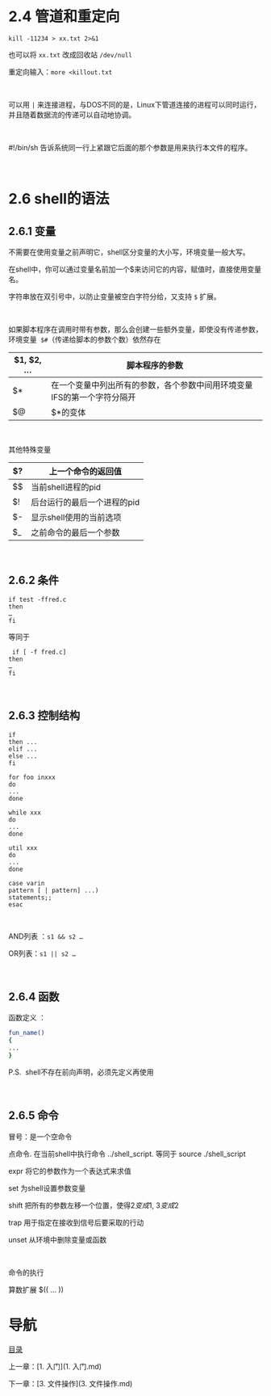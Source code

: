 # 2.4 管道和重定向

` kill -11234 > xx.txt 2>&1 `

也可以将 `xx.txt` 改成回收站 `/dev/null`


重定向输入：` more <killout.txt `

 

可以用 `|` 来连接进程，与DOS不同的是，Linux下管道连接的进程可以同时运行，并且随着数据流的传递可以自动地协调。

 

\#!/bin/sh 告诉系统同一行上紧跟它后面的那个参数是用来执行本文件的程序。

 

# 2.6 shell的语法

## 2.6.1 变量

不需要在使用变量之前声明它，shell区分变量的大小写，环境变量一般大写。

在shell中，你可以通过变量名前加一个$来访问它的内容，赋值时，直接使用变量名。

字符串放在双引号中，以防止变量被空白字符分给，又支持 `$` 扩展。

 

如果脚本程序在调用时带有参数，那么会创建一些额外变量，即使没有传递参数，环境变量  `$#`（传递给脚本的参数个数）依然存在

| $1, $2,  … | 脚本程序的参数                               |
| ---------- | ------------------------------------- |
| $*         | 在一个变量中列出所有的参数，各个参数中间用环境变量IFS的第一个字符分隔开 |
| $@         | $*的变体                                 |

 

其他特殊变量

| $?   | 上一个命令的返回值       |
| ---- | --------------- |
| $$   | 当前shell进程的pid   |
| $!   | 后台运行的最后一个进程的pid |
| $-   | 显示shell使用的当前选项  |
| $_   | 之前命令的最后一个参数     |

 

## 2.6.2 条件

```shell
if test -ffred.c
then
…
fi

```

等同于

```shell
 if [ -f fred.c]
then 
…
fi
```



 

## 2.6.3 控制结构

```shell
if
then ...
elif ...
else ...
fi

for foo inxxx
do
...
done

while xxx
do
...
done

util xxx
do
...
done

case varin
pattern [ | pattern] ...)
statements;;
esac
```

 

AND列表 ：`s1 && s2 …`

OR列表：`s1 || s2 …`

 

## 2.6.4 函数

函数定义 ：

```sh
fun_name()
{
...
}
```

P.S.  shell不存在前向声明，必须先定义再使用

 

## 2.6.5 命令

冒号：是一个空命令

点命令. 在当前shell中执行命令 ../shell_script. 等同于 source ./shell_script

expr 将它的参数作为一个表达式来求值

set 为shell设置参数变量

shift 把所有的参数左移一个位置，使得$2变成$1, $3变成$2

trap 用于指定在接收到信号后要采取的行动

unset 从环境中删除变量或函数

 

命令的执行

算数扩展 $(( ... ))

# 导航

[目录](README.md)

上一章：[1. 入门](1. 入门.md)

下一章：[3. 文件操作](3. 文件操作.md)
